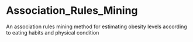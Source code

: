 # Association_Rules_Mining
An association rules mining method for estimating obesity levels according to eating habits and physical condition

